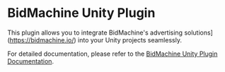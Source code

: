# BidMachine Unity Plugin

This plugin allows you to integrate BidMachine's advertising solutions](<https://bidmachine.io/>) into your Unity projects seamlessly.

For detailed documentation, please refer to the [BidMachine Unity Plugin Documentation](Assets/README.md).
